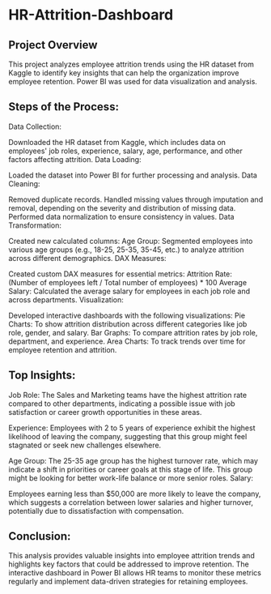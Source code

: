 # HR-Attrition-Dashboard

## Project Overview
This project analyzes employee attrition trends using the HR dataset from Kaggle to identify key insights that can help the organization improve employee retention. Power BI was used for data visualization and analysis.

## Steps of the Process:
Data Collection:

Downloaded the HR dataset from Kaggle, which includes data on employees' job roles, experience, salary, age, performance, and other factors affecting attrition.
Data Loading:

Loaded the dataset into Power BI for further processing and analysis.
Data Cleaning:

Removed duplicate records.
Handled missing values through imputation and removal, depending on the severity and distribution of missing data.
Performed data normalization to ensure consistency in values.
Data Transformation:

Created new calculated columns:
Age Group: Segmented employees into various age groups (e.g., 18-25, 25-35, 35-45, etc.) to analyze attrition across different demographics.
DAX Measures:

Created custom DAX measures for essential metrics:
Attrition Rate: (Number of employees left / Total number of employees) * 100
Average Salary: Calculated the average salary for employees in each job role and across departments.
Visualization:

Developed interactive dashboards with the following visualizations:
Pie Charts: To show attrition distribution across different categories like job role, gender, and salary.
Bar Graphs: To compare attrition rates by job role, department, and experience.
Area Charts: To track trends over time for employee retention and attrition.

## Top Insights:
Job Role:
The Sales and Marketing teams have the highest attrition rate compared to other departments, indicating a possible issue with job satisfaction or career growth opportunities in these areas.

Experience:
Employees with 2 to 5 years of experience exhibit the highest likelihood of leaving the company, suggesting that this group might feel stagnated or seek new challenges elsewhere.

Age Group:
The 25-35 age group has the highest turnover rate, which may indicate a shift in priorities or career goals at this stage of life. This group might be looking for better work-life balance or more senior roles.
Salary:

Employees earning less than $50,000 are more likely to leave the company, which suggests a correlation between lower salaries and higher turnover, potentially due to dissatisfaction with compensation.

## Conclusion:
This analysis provides valuable insights into employee attrition trends and highlights key factors that could be addressed to improve retention. The interactive dashboard in Power BI allows HR teams to monitor these metrics regularly and implement data-driven strategies for retaining employees.
